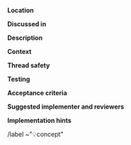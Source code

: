 <!--
	The feature template is used for features that are to be implemented. Here,
	you can work on the concept for a merge request.
	If you are not sure whether this will actually be implemented, better open
	a SUGGESTION issue first, where you can discuss suggested features.
-->

**Location**&emsp; <!--
	Package name and feature name.
	I.e: [wire] Serialization code -->


**Discussed in**&emsp; <!--
	Only if there exists one.
	The suggestion issue number that was used to discuss this feature or a link
	to a discussion in another issue or merge request.
	I.e: #66 -->


**Description**&emsp; <!--
	Describe the feature. Reminder:
	* What does the feature do (i.e., give interface)?
	* How is it done (high level information that is important)?
	* What are the acceptance criteria (i.e., what tests are needed)?
	  This can be ignored if it is obvious.
	I.e: Add support for []byte values in wire.Encode() and wire.Decode(). Do
	not send the slice's length, and when receiving, you need to know the slice
	length beforehand. To receive a slice, you need to allocate it to the right
	size beforehand. -->


**Context**&emsp; <!--
	Why / where is the feature needed? This gives the issue more context.
	I.e: We need byte slice serialization for big.Ints and for the channel.ID. -->


**Thread safety**&emsp; <!--
	Does the component need to be thread safe?
	Yes: Which functions need to be thread safe?
	No: Why not? -->


**Testing**&emsp; <!--
	What should be tested?
	Where is the test data coming from?
	Are there existing Generic... tests that should be used?
	How is the thread safety (if any) tested? -->


**Acceptance criteria**&emsp; <!--
	What does the reviewer need to check?
	When can the reviewer accept the PR? -->


**Suggested implementer and reviewers**&emsp; <!--
	Who should implement this?
	Who is reviewing the concept?
	Who is reviewing the implementation? -->


**Implementation hints**&emsp; <!--
	Hints on how to realize the implementation (useful if someone else has to do it).
	I.e: Use Writer.Write() and io.ReadFull(). -->


<!-- End -->
/label ~"💡concept"
